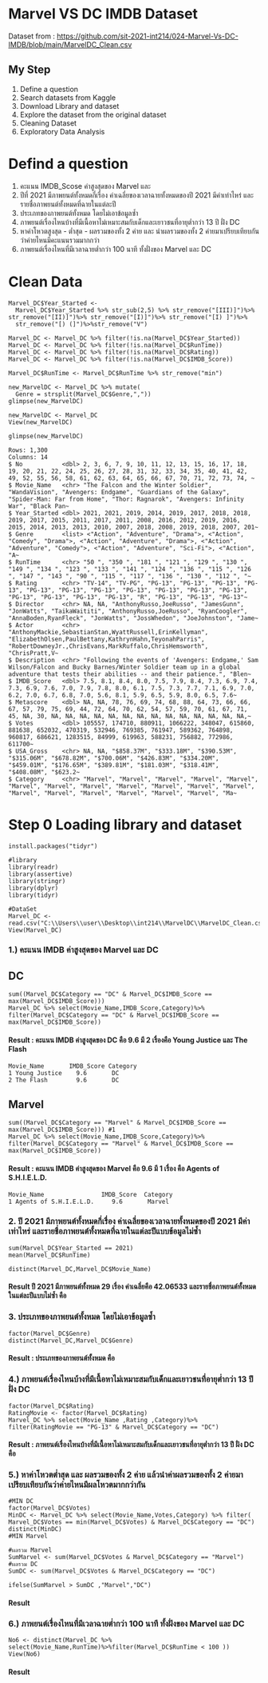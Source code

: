 # Marvel VS DC IMDB Dataset

Dataset from : https://github.com/sit-2021-int214/024-Marvel-Vs-DC-IMDB/blob/main/MarvelDC_Clean.csv

## My Step
1. Define a question
2. Search datasets from Kaggle
3. Download Library and dataset
4. Explore the dataset from the original dataset
5. Cleaning Dataset
6. Exploratory Data Analysis

# Defind a question
1. คะแนน IMDB_Scose ค่าสูงสุดของ Marvel และ 
2. ปีที่ 2021 มีภาพยนต์ทั้งหมดกี่เรื่อง ค่าเฉลี่ยของเวลาฉายทั้งหมดของปี 2021 มีค่าเท่าไหร่ และรายชื่อภาพยนต์ทั้งหมดที่ฉายในแต่ละปี
3. ประเภทของภาพยนต์ทั้งหมด โดยไม่เอาข้อมูลซ้ำ
4. ภาพยนต์เรื่องไหนบ้างที่มีเนื้อหาไม่เหมาะสมกับเด็กและเยาวชนที่อายุต่ำกว่า 13 ปี ฝั่ง DC 
5. หาค่าโหวตสูงสุด - ต่ำสุด - ผลรวมของทั้ง 2 ค่าย และ นำผลรวมของทั้ง 2 ค่ายมาเปรียบเทียบกันว่าค่ายไหนมีคะแนนรวมมากกว่า
6. ภาพยนต์เรื่องไหนที่มีเวลาฉายต่ำกว่า 100 นาที ทั้งฝั่งของ Marvel และ DC

# Clean Data
```{R}
Marvel_DC$Year_Started <- 
  Marvel_DC$Year_Started %>% str_sub(2,5) %>% str_remove("[III)]")%>% str_remove("[II)]")%>% str_remove("[I)]")%>% str_remove("[I) ]")%>%
  str_remove("[) (]")%>%str_remove("V") 

Marvel_DC <- Marvel_DC %>% filter(!is.na(Marvel_DC$Year_Started))
Marvel_DC <- Marvel_DC %>% filter(!is.na(Marvel_DC$RunTime))
Marvel_DC <- Marvel_DC %>% filter(!is.na(Marvel_DC$Rating))
Marvel_DC <- Marvel_DC %>% filter(!is.na(Marvel_DC$IMDB_Score))

Marvel_DC$RunTime <- Marvel_DC$RunTime %>% str_remove("min")

new_MarvelDC <- Marvel_DC %>% mutate(
  Genre = strsplit(Marvel_DC$Genre,","))
glimpse(new_MarvelDC)

new_MarvelDC <- Marvel_DC
View(new_MarvelDC)
```
```{R}
glimpse(new_MarvelDC)
```
```{R}
Rows: 1,300
Columns: 14
$ No           <dbl> 2, 3, 6, 7, 9, 10, 11, 12, 13, 15, 16, 17, 18, 19, 20, 21, 22, 24, 25, 26, 27, 28, 31, 32, 33, 34, 35, 40, 41, 42, 49, 52, 55, 56, 58, 61, 62, 63, 64, 65, 66, 67, 70, 71, 72, 73, 74, ~
$ Movie_Name   <chr> "The Falcon and the Winter Soldier", "WandaVision", "Avengers: Endgame", "Guardians of the Galaxy", "Spider-Man: Far from Home", "Thor: Ragnarok", "Avengers: Infinity War", "Black Pan~
$ Year_Started <dbl> 2021, 2021, 2019, 2014, 2019, 2017, 2018, 2018, 2019, 2017, 2015, 2011, 2017, 2011, 2008, 2016, 2012, 2019, 2016, 2015, 2014, 2013, 2013, 2010, 2007, 2018, 2008, 2019, 2018, 2007, 201~
$ Genre        <list> <"Action", "Adventure", "Drama">, <"Action", "Comedy", "Drama">, <"Action", "Adventure", "Drama">, <"Action", "Adventure", "Comedy">, <"Action", "Adventure", "Sci-Fi">, <"Action", "A~
$ RunTime      <chr> "50 ", "350 ", "181 ", "121 ", "129 ", "130 ", "149 ", "134 ", "123 ", "133 ", "141 ", "124 ", "136 ", "115 ", "126 ", "147 ", "143 ", "90 ", "115 ", "117 ", "136 ", "130 ", "112 ", "~
$ Rating       <chr> "TV-14", "TV-PG", "PG-13", "PG-13", "PG-13", "PG-13", "PG-13", "PG-13", "PG-13", "PG-13", "PG-13", "PG-13", "PG-13", "PG-13", "PG-13", "PG-13", "PG-13", "R", "PG-13", "PG-13", "PG-13"~
$ Director     <chr> NA, NA, "AnthonyRusso,JoeRusso", "JamesGunn", "JonWatts", "TaikaWaititi", "AnthonyRusso,JoeRusso", "RyanCoogler", "AnnaBoden,RyanFleck", "JonWatts", "JossWhedon", "JoeJohnston", "Jame~
$ Actor        <chr> "AnthonyMackie,SebastianStan,WyattRussell,ErinKellyman", "ElizabethOlsen,PaulBettany,KathrynHahn,TeyonahParris", "RobertDowneyJr.,ChrisEvans,MarkRuffalo,ChrisHemsworth", "ChrisPratt,V~
$ Description  <chr> "Following the events of 'Avengers: Endgame,' Sam Wilson/Falcon and Bucky Barnes/Winter Soldier team up in a global adventure that tests their abilities -- and their patience.", "Blen~
$ IMDB_Score   <dbl> 7.5, 8.1, 8.4, 8.0, 7.5, 7.9, 8.4, 7.3, 6.9, 7.4, 7.3, 6.9, 7.6, 7.0, 7.9, 7.8, 8.0, 6.1, 7.5, 7.3, 7.7, 7.1, 6.9, 7.0, 6.2, 7.0, 6.7, 6.8, 7.0, 5.6, 8.1, 5.9, 6.5, 5.9, 8.0, 6.5, 7.6~
$ Metascore    <dbl> NA, NA, 78, 76, 69, 74, 68, 88, 64, 73, 66, 66, 67, 57, 79, 75, 69, 44, 72, 64, 70, 62, 54, 57, 59, 70, 61, 67, 71, 45, NA, 30, NA, NA, NA, NA, NA, NA, NA, NA, NA, NA, NA, NA, NA, NA,~
$ Votes        <dbl> 105557, 174710, 880911, 1066222, 348047, 615860, 881638, 652032, 470319, 532946, 769385, 761947, 589362, 764898, 960817, 686621, 1283515, 84999, 619963, 588231, 756882, 772986, 611700~
$ USA_Gross    <chr> NA, NA, "$858.37M", "$333.18M", "$390.53M", "$315.06M", "$678.82M", "$700.06M", "$426.83M", "$334.20M", "$459.01M", "$176.65M", "$389.81M", "$181.03M", "$318.41M", "$408.08M", "$623.2~
$ Category     <chr> "Marvel", "Marvel", "Marvel", "Marvel", "Marvel", "Marvel", "Marvel", "Marvel", "Marvel", "Marvel", "Marvel", "Marvel", "Marvel", "Marvel", "Marvel", "Marvel", "Marvel", "Marvel", "Ma~
```

# Step 0 Loading library and dataset
```{R}
install.packages("tidyr")

#library
library(readr)
library(assertive)
library(stringr)
library(dplyr)
library(tidyr)

#DataSet
Marvel_DC <- read.csv("C:\\Users\\user\\Desktop\\int214\\MarvelDC\\MarvelDC_Clean.csv")
View(Marvel_DC)
```
### 1.) คะแนน IMDB ค่าสูงสุดของ Marvel และ DC
## DC
```{R}
sum((Marvel_DC$Category == "DC" & Marvel_DC$IMDB_Score == max(Marvel_DC$IMDB_Score))) 
Marvel_DC %>% select(Movie_Name,IMDB_Score,Category)%>%
filter(Marvel_DC$Category == "DC" & Marvel_DC$IMDB_Score == max(Marvel_DC$IMDB_Score))
```
#### Result : คะแนน IMDB ค่าสูงสุดของ DC คือ 9.6 มี 2 เรื่องคือ Young Justice และ The Flash
```{R}
Movie_Name       IMDB_Score Category
1 Young Justice    9.6       DC
2 The Flash        9.6       DC
```
## Marvel
```{R}
sum((Marvel_DC$Category == "Marvel" & Marvel_DC$IMDB_Score == max(Marvel_DC$IMDB_Score))) #1
Marvel_DC %>% select(Movie_Name,IMDB_Score,Category)%>% 
filter(Marvel_DC$Category == "Marvel" & Marvel_DC$IMDB_Score == max(Marvel_DC$IMDB_Score))
```
#### Result : คะแนน IMDB ค่าสูงสุดของ Marvel คือ 9.6 มี 1 เรื่อง คือ Agents of S.H.I.E.L.D.
```{R}
Movie_Name                IMDB_Score  Category
1 Agents of S.H.I.E.L.D.     9.6       Marvel
```
### 2. ปี 2021 มีภาพยนต์ทั้งหมดกี่เรื่อง ค่าเฉลี่ยของเวลาฉายทั้งหมดของปี 2021 มีค่าเท่าไหร่ และรายชื่อภาพยนต์ทั้งหมดที่ฉายในแต่ละปีแบบข้อมูลไม่ซ้ำ
```{R}
sum(Marvel_DC$Year_Started == 2021) 
mean(Marvel_DC$RunTime) 
```
```{R}
distinct(Marvel_DC,Marvel_DC$Movie_Name)
```
#### Result ปี 2021 มีภาพยนต์ทั้งหมด 29 เรื่อง ค่าเฉลี่ยคือ 42.06533 และรายชื่อภาพยนต์ทั้งหมดในแต่ละปีแบบไม่ซ้ำ คือ


### 3. ประเภทของภาพยนต์ทั้งหมด โดยไม่เอาข้อมูลซ้ำ
```{R}
factor(Marvel_DC$Genre)
distinct(Marvel_DC,Marvel_DC$Genre) 
```
#### Result : ประเภทของภาพยนต์ทั้งหมด คือ

### 4.) ภาพยนต์เรื่องไหนบ้างที่มีเนื้อหาไม่เหมาะสมกับเด็กและเยาวชนที่อายุต่ำกว่า 13 ปี ฝั่ง DC
```{R}
factor(Marvel_DC$Rating)
RatingMovie <- factor(Marvel_DC$Rating)
Marvel_DC %>% select(Movie_Name ,Rating ,Category)%>%
filter(RatingMovie == "PG-13" & Marvel_DC$Category == "DC")
```
#### Result :  ภาพยนต์เรื่องไหนบ้างที่มีเนื้อหาไม่เหมาะสมกับเด็กและเยาวชนที่อายุต่ำกว่า 13 ปี ฝั่ง DC คือ

### 5.) หาค่าโหวตต่ำสุด และ ผลรวมของทั้ง 2 ค่าย แล้วนำค่าผลรวมของทั้ง 2 ค่ายมาเปรียบเทียบกันว่าค่ายไหนมีผลโหวตมากกว่ากัน
```{R}
#MIN DC 
factor(Marvel_DC$Votes)
MinDC <- Marvel_DC %>% select(Movie_Name,Votes,Category) %>% filter( Marvel_DC$Votes == min(Marvel_DC$Votes) & Marvel_DC$Category == "DC")
distinct(MinDC)
#MIN Marvel

#ผลรวม Marvel
SumMarvel <- sum(Marvel_DC$Votes & Marvel_DC$Category == "Marvel") 
#ผลรวม DC
SumDC <- sum(Marvel_DC$Votes & Marvel_DC$Category == "DC") 

ifelse(SumMarvel > SumDC ,"Marvel","DC")
```
#### Result

### 6.) ภาพยนต์เรื่องไหนที่มีเวลาฉายต่ำกว่า 100 นาที ทั้งฝั่งของ Marvel และ DC
```{R}
No6 <- distinct(Marvel_DC %>% select(Movie_Name,RunTime)%>%filter(Marvel_DC$RunTime < 100 ))
View(No6)
```
#### Result
